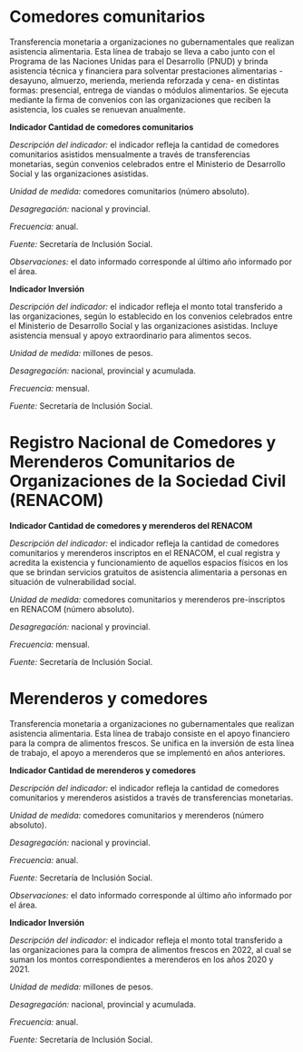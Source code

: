 # **Comedores comunitarios**


Transferencia monetaria a organizaciones no gubernamentales que realizan asistencia alimentaria. Esta línea de trabajo se lleva a cabo junto con el Programa de las Naciones Unidas para el Desarrollo (PNUD) y brinda asistencia técnica y financiera para solventar prestaciones alimentarias -desayuno, almuerzo, merienda, merienda reforzada y cena- en distintas formas: presencial, entrega de viandas o módulos alimentarios. Se ejecuta mediante la firma de convenios con las organizaciones que reciben la asistencia, los cuales se renuevan anualmente.


**Indicador Cantidad de comedores comunitarios**


*Descripción del indicador:* el indicador refleja la cantidad de comedores comunitarios asistidos mensualmente a través de transferencias monetarias, según convenios celebrados entre el Ministerio de Desarrollo Social y las organizaciones asistidas.

*Unidad de medida:* comedores comunitarios (número absoluto).

*Desagregación:* nacional y provincial.

*Frecuencia:* anual.

*Fuente:* Secretaría de Inclusión Social.

*Observaciones:* el dato informado corresponde al último año informado por el área.


**Indicador Inversión**

*Descripción del indicador:* el indicador refleja el monto total transferido a las organizaciones, según lo establecido en los convenios celebrados entre el Ministerio de Desarrollo Social y las organizaciones asistidas. Incluye asistencia mensual y apoyo extraordinario para alimentos secos.

*Unidad de medida:* millones de pesos.

*Desagregación:* nacional, provincial y acumulada.

*Frecuencia:* mensual.

*Fuente:* Secretaría de Inclusión Social.






# **Registro Nacional de Comedores y Merenderos Comunitarios de Organizaciones de la Sociedad Civil (RENACOM)**


**Indicador Cantidad de comedores y merenderos del RENACOM**

*Descripción del indicador:* el indicador refleja la cantidad de comedores comunitarios y merenderos inscriptos en el RENACOM, el cual registra y acredita la existencia y funcionamiento de aquellos espacios físicos en los que se brindan servicios gratuitos de asistencia alimentaria a personas en situación de vulnerabilidad social.

*Unidad de medida:* comedores comunitarios y merenderos pre-inscriptos en RENACOM (número absoluto).

*Desagregación:* nacional y provincial.

*Frecuencia:* mensual.

*Fuente:* Secretaría de Inclusión Social.






# **Merenderos y comedores**

Transferencia monetaria a organizaciones no gubernamentales que realizan asistencia alimentaria. Esta línea de trabajo consiste en  el apoyo financiero para la compra de alimentos frescos. Se unifica en la inversión de esta línea de trabajo, el apoyo a merenderos que se implementó en años anteriores.


**Indicador Cantidad de merenderos y comedores**

*Descripción del indicador:* el indicador refleja la cantidad de comedores comunitarios y merenderos asistidos a través de transferencias monetarias.

*Unidad de medida:* comedores comunitarios y merenderos (número absoluto).

*Desagregación:* nacional y provincial.

*Frecuencia:* anual.

*Fuente:* Secretaría de Inclusión Social.

*Observaciones:* el dato informado corresponde al último año informado por el área.

**Indicador Inversión**

*Descripción del indicador:* el indicador refleja el monto total transferido a las organizaciones para la compra de alimentos frescos en 2022, al cual se suman los montos correspondientes a merenderos en los años 2020 y 2021.

*Unidad de medida:* millones de pesos.

*Desagregación:* nacional, provincial y acumulada.

*Frecuencia:* anual.

*Fuente:* Secretaría de Inclusión Social.


